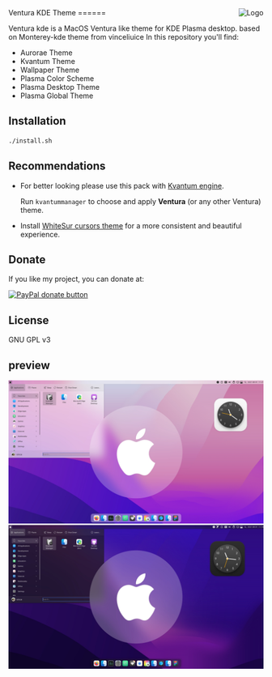 <img src="https://github.com/vinceliuice/Sierra-gtk-theme/blob/imgs/logo.png" alt="Logo" align="right" /> 
Ventura KDE Theme
======

Ventura kde is a MacOS Ventura like theme for KDE Plasma desktop.
based on Monterey-kde theme from vinceliuice
In this repository you'll find:

- Aurorae Theme
- Kvantum Theme
- Wallpaper Theme
- Plasma Color Scheme
- Plasma Desktop Theme
- Plasma Global Theme

## Installation

```sh
./install.sh
```

## Recommendations

- For better looking please use this pack with [Kvantum engine](https://github.com/tsujan/Kvantum/blob/master/Kvantum/INSTALL.md#distributions).

  Run `kvantummanager` to choose and apply **Ventura** (or any other Ventura) theme.
- Install [WhiteSur cursors theme](https://github.com/vinceliuice/WhiteSur-cursors) for a more consistent and beautiful experience.

## Donate

If you like my project, you can donate at:

<span class="paypal"><a href="https://www.paypal.me/vinceliuice" title="Donate to this project using Paypal"><img src="https://www.paypalobjects.com/webstatic/mktg/Logo/pp-logo-100px.png" alt="PayPal donate button" /></a></span>

## License

GNU GPL v3

## preview

![light](plasma/look-and-feel/com.github.menaxmaged.Ventura/contents/previews/fullscreenpreview.jpg)
![dark](plasma/look-and-feel/com.github.menaxmaged.Ventura-dark/contents/previews/fullscreenpreview.jpg)


